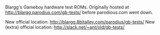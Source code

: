 Blargg's Gameboy hardware test ROMs. Originally hosted at http://blargg.parodius.com/gb-tests/
before parodious.com went down.

New official location: http://blargg.8bitalley.com/parodius/gb-tests/
New (extra) official location: http://slack.net/~ant/old/gb-tests/
